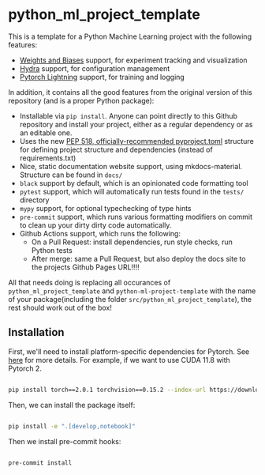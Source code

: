 # python_ml_project_template

This is a template for a Python Machine Learning project with the following features:

* [Weights and Biases](wandb.ai) support, for experiment tracking and visualization
* [Hydra](https://hydra.cc/) support, for configuration management
* [Pytorch Lightning](https://www.pytorchlightning.ai/) support, for training and logging

In addition, it contains all the good features from the original version of this repository (and is a proper Python package):

* Installable via `pip install`. Anyone can point directly to this Github repository and install your project, either as a regular dependency or as an editable one.
* Uses the new [PEP 518, officially-recommended pyproject.toml](https://pip.pypa.io/en/stable/reference/build-system/pyproject-toml/) structure for defining project structure and dependencies (instead of requirements.txt)
* Nice, static documentation website support, using mkdocs-material. Structure can be found in `docs/`
* `black` support by default, which is an opinionated code formatting tool
* `pytest` support, which will automatically run tests found in the `tests/` directory
* `mypy` support, for optional typechecking of type hints
* `pre-commit` support, which runs various formatting modifiers on commit to clean up your dirty dirty code automatically.
* Github Actions support, which runs the following:
    * On a Pull Request: install dependencies, run style checks, run Python tests
    * After merge: same a Pull Request, but also deploy the docs site to the projects Github Pages URL!!!!

All that needs doing is replacing all occurances of `python_ml_project_template` and `python-ml-project-template` with the name of your package(including the folder `src/python_ml_project_template`), the rest should work out of the box!

## Installation

First, we'll need to install platform-specific dependencies for Pytorch. See [here](https://pytorch.org/get-started/locally/) for more details. For example, if we want to use CUDA 11.8 with Pytorch 2.

```bash

pip install torch==2.0.1 torchvision==0.15.2 --index-url https://download.pytorch.org/whl/cu118/

```

Then, we can install the package itself:

```bash

pip install -e ".[develop,notebook]"

```

Then we install pre-commit hooks:

```bash

pre-commit install

```
